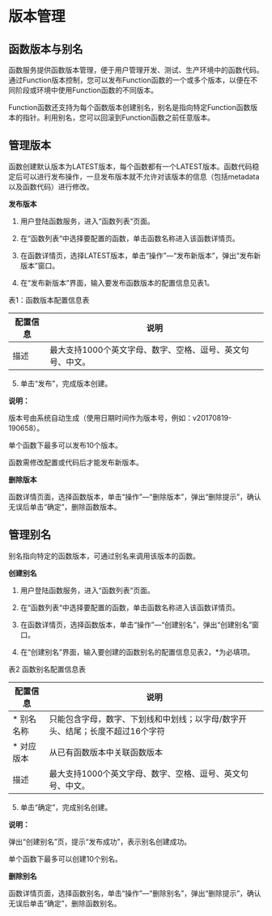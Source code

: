 # 版本管理

## 函数版本与别名

 
函数服务提供函数版本管理，便于用户管理开发、测试、生产环境中的函数代码。通过Function版本控制，您可以发布Function函数的一个或多个版本，以便在不同阶段或环境中使用Function函数的不同版本。

 

Function函数还支持为每个函数版本创建别名，别名是指向特定Function函数版本的指针。利用别名，您可以回滚到Function函数之前任意版本。

 

## 管理版本

函数创建默认版本为LATEST版本，每个函数都有一个LATEST版本。函数代码稳定后可以进行发布操作，一旦发布版本就不允许对该版本的信息（包括metadata以及函数代码）进行修改。

**发布版本**

 1. 用户登陆函数服务，进入“函数列表“页面。

 2. 在“函数列表“中选择要配置的函数，单击函数名称进入该函数详情页。

 3. 在函数详情页，选择LATEST版本，单击“操作”—“发布新版本”，弹出“发布新版本”窗口。

 4. 在“发布新版本”界面，输入要发布函数版本的配置信息见表1。

表1：函数版本配置信息表

| 配置信息 | 说明                                                       |
| -------- | ---------------------------------------------------------- |
| 描述     | 最大支持1000个英文字母、数字、空格、逗号、英文句号、中文。 |



 5. 单击“发布”，完成版本创建。

 **说明：**

版本号由系统自动生成（使用日期时间作为版本号，例如：v20170819-190658）。

单个函数下最多可以发布10个版本。

函数需修改配置或代码后才能发布新版本。


**删除版本**

函数详情页面，选择函数版本，单击“操作”—“删除版本”，弹出“删除提示”，确认无误后单击“确定”，删除函数版本。

 

## 管理别名

别名指向特定的函数版本，可通过别名来调用该版本的函数。

**创建别名**

1. 用户登陆函数服务，进入“函数列表“页面。

2. 在“函数列表“中选择要配置的函数，单击函数名称进入该函数详情页。

3. 在函数详情页，选择函数版本，单击“操作”—“创建别名”，弹出“创建别名”窗口。

4. 在“创建别名”界面，输入要创建的函数别名的配置信息见表2，*为必填项。

表2 函数别名配置信息表

| 配置信息  | 说明                                                         |
| --------- | ------------------------------------------------------------ |
| * 别名名称 | 只能包含字母，数字、下划线和中划线；以字母/数字开头、结尾；长度不超过16个字符 |
| * 对应版本 |  从已有函数版本中关联函数版本                                 |
|  描述      | 最大支持1000个英文字母、数字、空格、逗号、英文句号、中文。   |


5. 单击“确定”，完成别名创建。

**说明：**

弹出“创建别名”页，提示“发布成功”，表示别名创建成功。

单个函数下最多可以创建10个别名。
 

**删除别名**

函数详情页面，选择函数别名，单击“操作”—“删除别名”，弹出“删除提示”，确认无误后单击“确定”，删除函数别名。
